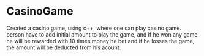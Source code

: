 # CasinoGame

Created a casino game, using c++, where one can play casino game.
person have to add initial amount to play the game, and if he won any game he will be rewarded with 10 times money he bet.and if he losses the game, the amount will be deducted from his acount.
